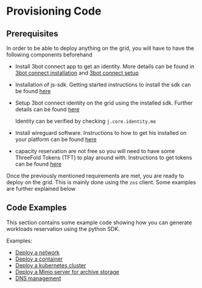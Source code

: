 # Provisioning Code

## Prerequisites
In order to be able to deploy anything on the grid, you will have to have the following components beforehand
- Install 3bot connect app to get an identity. More details can be found in [3bot connect installation](3botconnect_install.md) and [3bot connect setup](3botconnect_overview.md)
- Installation of js-sdk.  Getting started instructions to install the sdk can be found [here](3sdk_install.md)
- Setup 3bot connect identity on the grid using the installed sdk. Further details can be found [here](identity.md)
    
    Identity can be verified by checking `j.core.identity.me`
- Install wireguard software.  Instructions to how to get his installed on your platform can be found [here](https://www.wireguard.com/install/)
- capacity reservation are not free so you will need to have some ThreeFold Tokens (TFT) to play around with.  Instructions to get tokens can be found [here](tokens.md)

Once the previously mentioned requirements are met, you are ready to deploy on the grid. This is mainly done using the `zos` client. Some examples are further explained below


## Code Examples

This section contains some example code showing how you can generate workloads reservation using the python SDK.

Examples:

- [Deploy a network](code_network.md)
- [Deploy a container](code_container.md)
- [Deploy a kubernetes cluster](code_kubernetes.md)
- [Deploy a Minio server for archive storage](code_storage.md)
- [DNS management](code_web.md)

